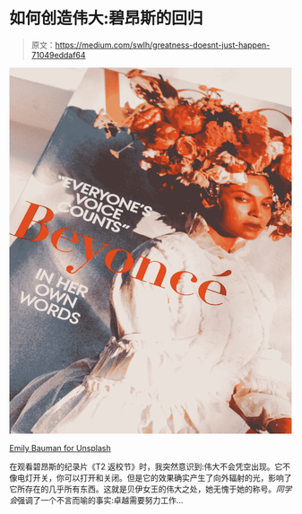 # 如何创造伟大:碧昂斯的回归

> 原文：<https://medium.com/swlh/greatness-doesnt-just-happen-71049eddaf64>

![](img/fb805bef18b4d8a0d90d809ad6a582ff.png)

[Emily Bauman for Unsplash](https://unsplash.com/photos/_oc6sbrCzD4)

在观看碧昂斯的纪录片《T2 返校节》时，我突然意识到:伟大不会凭空出现。它不像电灯开关，你可以打开和关闭。但是它的效果确实产生了向外辐射的光，影响了它所存在的几乎所有东西。这就是贝伊女王的伟大之处，她无愧于她的称号。*同学会*强调了一个不言而喻的事实:卓越需要努力工作…